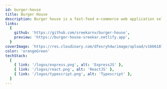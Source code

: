 ```yaml
---
id: burger-house
title: Burger House
description: Burger house is a fast-food e-commerce web application selling burgers. This web app allows you to choose burgers from a menu or allow user to make their own customized burger with the given ingredients and also has an amazing dashboard where users can view and edit their order status.
links:
  {
    github: 'https://github.com/sreekarnv/burger-house',
    preview: 'https://burger-house-sreekar.netlify.app',
  }
coverImage: 'https://res.cloudinary.com/dfesryh4w/image/upload/v1666187774/portfolio/burger-house.png'
color: 'orangeGreen'
techStack:
  [
    { link: '/logos/express.png', alt: 'ExpressJS' },
    { link: '/logos/react.png', alt: 'ReactJS' },
    { link: '/logos/typescript.png', alt: 'Typescript' },
  ]
---
```

